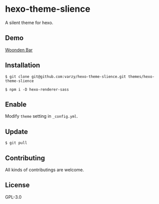 # hexo-theme-slience

A silent theme for hexo.

## Demo

[Woonden Bar](http://varzy.me/blog)

## Installation

``` shell
$ git clone git@github.com:varzy/hexo-theme-slience.git themes/hexo-theme-slience

$ npm i -D hexo-renderer-sass
```

## Enable

Modify `theme` setting in `_config.yml`.

## Update

```
$ git pull
```

## Contributing

All kinds of contributings are welcome.

## License

GPL-3.0
